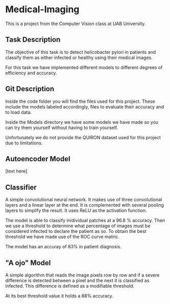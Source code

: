 # Medical-Imaging
This is a project from the Computer Vision class at UAB University.

## Task Description
The objective of this task is to detect helicobacter pylori in patients and 
classify them as either infected or healthy using their medical images.

For this task we have implemented different models to different degrees of 
efficiency and accuracy.

## Git Description
Inside the code folder you will find the files used for this project.
These include the models labeled accordingly, files to evaluate their
accuracy and to load data. 

Inside the Models directory we have some models we have made so you can 
try them yourself without having to train yourself.

Unfortunately we do not provide the QUIRON dataset used for this project 
due to limitations.

## Autoencoder Model
[text here]


## Classifier
A simple convolutional neural network. 
It makes use of three convolutional layers and a linear layer at the end. 
It is complemented with several pooling layers to simplify the result.
It uses ReLU as the activation function.

The model is able to classify inidividual patches at a 96.8 % accuracy. 
Then we use a threshold to determine what percentage of images must be
considered infected to declare the patient as so. To obtain the best
threshold we have made use of the ROC curve matric. 

The model has an accuray of 83% in patient diagnosis.

## "A ojo" Model
A simple algorithm that reads the image pixels row by row and if a severe difference
is detected between a pixel and the next it is classified as infected. This difference
is defined as a modifiable threshold.

At its best threshold value it holds a 88% accuracy.
